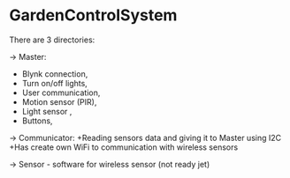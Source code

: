 # GardenControlSystem

There are 3 directories:

-> Master:

 + Blynk connection,
 + Turn on/off lights,
 + User communication,
 + Motion sensor (PIR),
 + Light sensor ,
 + Buttons,
  
-> Communicator:
 +Reading sensors data and giving it to Master using I2C
 +Has create own WiFi to communication with wireless sensors
  
-> Sensor - software for wireless sensor (not ready jet) 
